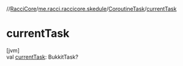 //[RacciCore](../../../index.md)/[me.racci.raccicore.skedule](../index.md)/[CoroutineTask](index.md)/[currentTask](current-task.md)

# currentTask

[jvm]\
val [currentTask](current-task.md): BukkitTask?
